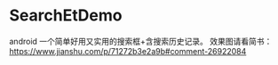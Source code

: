 # SearchEtDemo
android  一个简单好用又实用的搜索框+含搜索历史记录。
效果图请看简书：https://www.jianshu.com/p/71272b3e2a9b#comment-26922084
